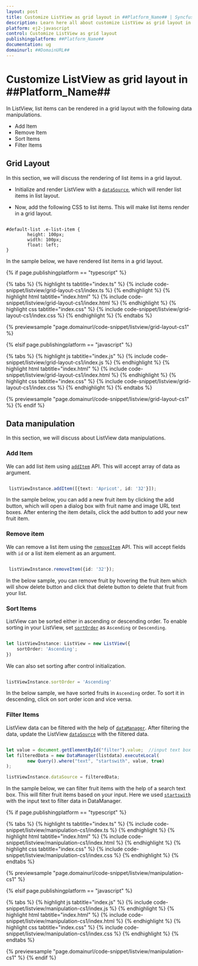 ```yaml
---
layout: post
title: Customize ListView as grid layout in ##Platform_Name## | Syncfusion
description: Learn here all about customize ListView as grid layout in Syncfusion ##Platform_Name##, it's elements and more.
platform: ej2-javascript
control: Customize ListView as grid layout
publishingplatform: ##Platform_Name##
documentation: ug
domainurl: ##DomainURL##
---
```


# Customize ListView as grid layout in ##Platform_Name##

In ListView, list items can be rendered in a grid layout with the following data manipulations.

* Add Item
* Remove Item
* Sort Items
* Filter Items

## Grid Layout

In this section, we will discuss the rendering of list items in a grid layout.

* Initialize and render ListView with a [`dataSource`](../../api/list-view/#datasource), which will render list items in list layout.

* Now, add the following CSS to list items. This will make list items render in a grid layout.

```

#default-list .e-list-item {
        height: 100px;
        width: 100px;
        float: left;
}

```

In the sample below, we have rendered list items in a grid layout.

{% if page.publishingplatform == "typescript" %}

{% tabs %}
{% highlight ts tabtitle="index.ts" %}
{% include code-snippet/listview/grid-layout-cs1/index.ts %}
{% endhighlight %}
{% highlight html tabtitle="index.html" %}
{% include code-snippet/listview/grid-layout-cs1/index.html %}
{% endhighlight %}
{% highlight css tabtitle="index.css" %}
{% include code-snippet/listview/grid-layout-cs1/index.css %}
{% endhighlight %}
{% endtabs %}

{% previewsample "page.domainurl/code-snippet/listview/grid-layout-cs1" %}

{% elsif page.publishingplatform == "javascript" %}

{% tabs %}
{% highlight js tabtitle="index.js" %}
{% include code-snippet/listview/grid-layout-cs1/index.js %}
{% endhighlight %}
{% highlight html tabtitle="index.html" %}
{% include code-snippet/listview/grid-layout-cs1/index.html %}
{% endhighlight %}
{% highlight css tabtitle="index.css" %}
{% include code-snippet/listview/grid-layout-cs1/index.css %}
{% endhighlight %}
{% endtabs %}

{% previewsample "page.domainurl/code-snippet/listview/grid-layout-cs1" %}
{% endif %}

## Data manipulation

In this section, we will discuss about ListView data manipulations.

### Add Item

We can add list item using [`addItem`](../../api/list-view/#additem) API. This will accept array of data as argument.

```ts

 listViewInstance.addItem([{text: 'Apricot', id: '32'}]);

```

In the sample below, you can add a new fruit item by clicking the add button, which will open a dialog box with fruit name and image URL text boxes. After entering the item details, click the add button to add your new fruit item.

### Remove item

We can remove a list item using the [`removeItem`](../../api/list-view/#removeitem) API. This will accept fields with `id` or a list item element as an argument.

```ts

 listViewInstance.removeItem({id: '32'});

```

In the below sample, you can remove fruit by hovering the fruit item which will show delete button and click that delete button to delete that fruit from your list.

### Sort Items

ListView can be sorted either in ascending or descending order. To enable sorting in your ListView, set [`sortOrder`](../../api/list-view/#sortorder) as `Ascending` or `Descending`.

```ts

let listViewInstance: ListView = new ListView({
    sortOrder: 'Ascending';
})

```

We can also set sorting after control initialization.

```ts

listViewInstance.sortOrder = 'Ascending'

```

In the below sample, we have sorted fruits in `Ascending` order. To sort it in descending, click on sort order icon and vice versa.

### Filter Items

ListView data can be filtered with the help of [`dataManager`](../../data/getting-started/). After filtering the data, update the ListView [`dataSource`](../../api/list-view/#datasource) with the filtered data.

```ts

let value = document.getElementById("filter").value;  //input text box value
let filteredData = new DataManager(listdata).executeLocal(
        new Query().where("text", "startswith", value, true)
);

listViewInstance.dataSource = filteredData;

```

In the sample below, we can filter fruit items with the help of a search text box. This will filter fruit items based on your input. Here we used [`startswith`](../../data/querying#filter-operators) with the input text to filter data in DataManager.

{% if page.publishingplatform == "typescript" %}

{% tabs %}
{% highlight ts tabtitle="index.ts" %}
{% include code-snippet/listview/manipulation-cs1/index.ts %}
{% endhighlight %}
{% highlight html tabtitle="index.html" %}
{% include code-snippet/listview/manipulation-cs1/index.html %}
{% endhighlight %}
{% highlight css tabtitle="index.css" %}
{% include code-snippet/listview/manipulation-cs1/index.css %}
{% endhighlight %}
{% endtabs %}

{% previewsample "page.domainurl/code-snippet/listview/manipulation-cs1" %}

{% elsif page.publishingplatform == "javascript" %}

{% tabs %}
{% highlight js tabtitle="index.js" %}
{% include code-snippet/listview/manipulation-cs1/index.js %}
{% endhighlight %}
{% highlight html tabtitle="index.html" %}
{% include code-snippet/listview/manipulation-cs1/index.html %}
{% endhighlight %}
{% highlight css tabtitle="index.css" %}
{% include code-snippet/listview/manipulation-cs1/index.css %}
{% endhighlight %}
{% endtabs %}

{% previewsample "page.domainurl/code-snippet/listview/manipulation-cs1" %}
{% endif %}